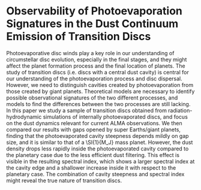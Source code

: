 # Observability of Photoevaporation Signatures in the Dust Continuum Emission of Transition Discs

Photoevaporative disc winds play a key role in our understanding of circumstellar disc evolution, especially in the final stages, and they might affect the planet formation process and the final location of planets. The study of transition discs (i.e. discs with a central dust cavity) is central for our understanding of the photoevaporation process and disc dispersal. However, we need to distinguish cavities created by photoevaporation from those created by giant planets. Theoretical models are necessary to identify possible observational signatures of the two different processes, and models to find the differences between the two processes are still lacking. In this paper we study a sample of transition discs obtained from radiation-hydrodynamic simulations of internally photoevaporated discs, and focus on the dust dynamics relevant for current ALMA observations. We then compared our results with gaps opened by super Earths/giant planets, finding that the photoevaporated cavity steepness depends mildly on gap size, and it is similar to that of a \SI{1}{M_J} mass planet. However, the dust density drops less rapidly inside the photoevaporated cavity compared to the planetary case due to the less efficient dust filtering. This effect is visible in the resulting spectral index, which shows a larger spectral index at the cavity edge and a shallower increase inside it with respect to the planetary case. The combination of cavity steepness and spectral index might reveal the true nature of transition discs.
